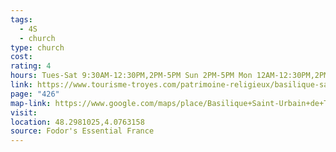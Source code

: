 ```yaml
---
tags:
  - 4S
  - church
type: church
cost: 
rating: 4
hours: Tues-Sat 9:30AM-12:30PM,2PM-5PM Sun 2PM-5PM Mon 12AM-12:30PM,2PM-5PM
link: https://www.tourisme-troyes.com/patrimoine-religieux/basilique-saint-urbain-452329
page: "426"
map-link: https://www.google.com/maps/place/Basilique+Saint-Urbain+de+Troyes/@48.2980317,4.0713854,17z/data=!3m1!4b1!4m6!3m5!1s0x47ee98f798107355:0x81dcb4967a4410a!8m2!3d48.2980282!4d4.0762563!16s%2Fg%2F121y9trx?entry=ttu&g_ep=EgoyMDI0MDkyNS4wIKXMDSoASAFQAw%3D%3D
visit: 
location: 48.2981025,4.0763158
source: Fodor's Essential France
---
```


